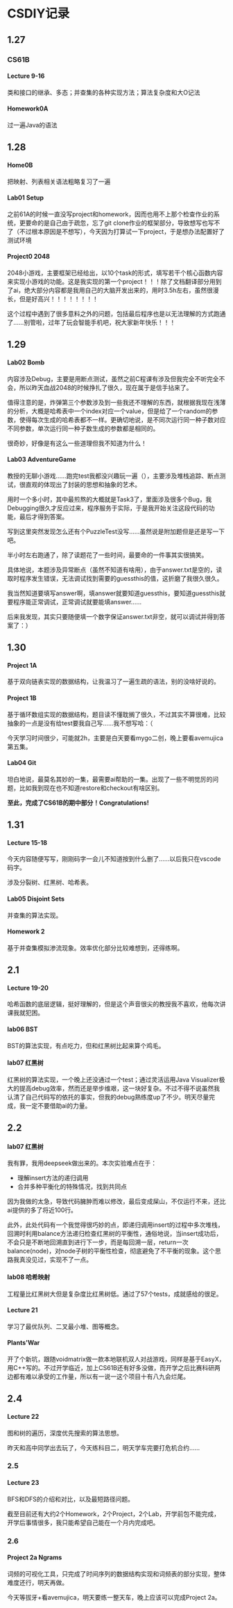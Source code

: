 # CSDIY记录
## 1.27
### CS61B 
####  Lecture 9-16
类和接口的继承、多态；并查集的各种实现方法；算法复杂度和大O记法
#### Homework0A
过一遍Java的语法
## 1.28
#### Home0B
把映射、列表相关语法粗略复习了一遍
#### Lab01 Setup
之前61A的时候一直没写project和homework，因而也用不上那个检查作业的系统，更要命的是自己由于疏忽，忘了git clone作业的框架部分，导致想写也写不了（不过根本原因是不想写），今天因为打算试一下project，于是想办法配置好了测试环境
####  Project0 2048
2048小游戏，主要框架已经给出，以10个task的形式，填写若干个核心函数内容来实现小游戏的功能。这是我实现的第一个project！！！除了文档翻译部分用到了ai，绝大部分内容都是我用自己的大脑开发出来的，用时3.5h左右，虽然很漫长，但是好高兴！！！！！！！！

这个过程中遇到了很多意料之外的问题，包括最后程序也是以无法理解的方式跑通了……别管啦，过年了玩会智能手机吧，祝大家新年快乐！！！
## 1.29
#### Lab02 Bomb
内容涉及Debug，主要是用断点测试，虽然之前C程课有涉及但我完全不听完全不会，所以昨天血战2048的时候挣扎了很久，现在属于是信手拈来了。

值得注意的是，炸弹第三个参数涉及到一些我还不理解的东西，就根据我现在浅薄的分析，大概是哈希表中一个index对应一个value，但是给了一个random的参数，使得每次生成的哈希表都不一样。更确切地说，是不同次运行同一种子数对应不同参数，单次运行同一种子数生成的参数都是相同的。

很奇妙，好像是有这么一些道理但我不知道为什么！
#### Lab03 AdventureGame
教授的无聊小游戏……跑完test我都没兴趣玩一遍（），主要涉及堆栈追踪、断点测试，很直观的体现出了封装的思想和抽象的艺术。

用时一个多小时，其中最煎熬的大概就是Task3了，里面涉及很多个Bug，我Debugging很久才反应过来，程序服务于实际，于是我开始关注这段代码的功能，最后才得到答案。

写到这里突然发现怎么还有个PuzzleTest没写……虽然说是附加题但是还是写一下吧。

半小时左右跑通了，除了读题花了一些时间，最要命的一件事其实很搞笑。

具体地说，本题涉及异常断点（虽然不知道有啥用），由于answer.txt是空的，读取时程序发生错误，无法调试找到需要的guessthis的值，这折磨了我很久很久。

我当然知道要填写answer啊，填answer就要知道guessthis，要知道guessthis就要程序能正常调试，正常调试就要能填answer……

后来我发现，其实只要随便填一个数字保证answer.txt非空，就可以调试并得到答案了：）

## 1.30
#### Project 1A
基于双向链表实现的数据结构，让我温习了一遍生疏的语法，别的没啥好说的。
#### Project 1B
基于循环数组实现的数据结构，题目读不懂耽搁了很久，不过其实不算很难，比较抽象的一点是没有给test要我自己写……我不想写哈：（

今天学习时间很少，可能就2h，主要是白天要看mygo二创，晚上要看avemujica第五集。
#### Lab04 Git
坦白地说，最莫名其妙的一集，最需要ai帮助的一集。出现了一些不明觉厉的问题，比如我到现在也不知道restore和checkout有啥区别。

**至此，完成了CS61B的期中部分！Congratulations!**

## 1.31
#### Lecture 15-18
今天内容随便写写，刚刚码字一会儿不知道按到什么删了……以后我只在vscode码字。

涉及分裂树、红黑树、哈希表。
#### Lab05 Disjoint Sets
并查集的算法实现。
#### Homework 2
基于并查集模拟渗流现象。效率优化部分比较难想到，还得练啊。

## 2.1
#### Lecture 19-20
哈希函数的底层逻辑，挺好理解的，但是这个声音很尖的教授我不喜欢，他每次讲课我就犯困。
#### lab06 BST
BST的算法实现，有点吃力，但和红黑树比起来算个鸡毛。
#### lab07 红黑树
红黑树的算法实现，一个晚上还没通过一个test；通过灵活运用Java Visualizer极大的提高debug效率，然而还是举步维艰，这一块好复杂。不过不得不说虽然我认清了自己代码写的依托的事实，但我的debug熟练度up了不少。明天尽量完成，我一定不要借助ai的力量。
## 2.2
#### lab07 红黑树
我有罪，我用deepseek做出来的。本次实验难点在于：
- 理解insert方法的递归调用
- 合并多种平衡化的特殊情况，找到共同点

因为我做的太急，导致代码臃肿而难以修改，最后变成屎山，不仅运行不来，还比ai提供的多了将近100行。

此外，此处代码有一个我觉得很巧妙的点，即递归调用insert的过程中多次堆栈，回溯时利用balance方法递归检查红黑树的平衡性，通俗地说，当insert成功后，不会只是不断地回溯直到进行下一步，而是每回溯一层，return一次balance(node)，对node子树的平衡性检查，彻底避免了不平衡的现象。这个思路我真没见过，实现不了一点。
#### lab08 哈希映射
工程量比红黑树大但是复杂度比红黑树低。通过了57个tests，成就感给的很足。
#### Lecture 21
学习了最优队列、二叉最小堆、图等概念。
####  Plants'War
开了个新坑，跟随voidmatrix做一款本地联机双人对战游戏，同样是基于EasyX，用C++写的。不过开学临近，加上CS61B还有好多没做，而开学之后比赛科研两边都有难以承受的工作量，所以有一说一这个项目十有八九会烂尾。

## 2.4
#### Lecture 22
图和树的遍历，深度优先搜索的算法思想。

昨天和高中同学出去玩了，今天练科目二，明天学车完要打危机合约……
### 2.5
#### Lecture 23
BFS和DFS的介绍和对比，以及最短路径问题。

截至目前还有大约2个Homework，2个Project，2个Lab，开学前包不能完成，开学后事情很多，我只能希望自己能在一个月内完成吧。

### 2.6
#### Project 2a Ngrams
词频的可视化工具，只完成了时间序列的数据结构实现和词频表的部分实现，整体难度还行，明天再做。

今天等拔牙+看avemujica，明天要练一整天车，晚上应该可以完成Project 2a。